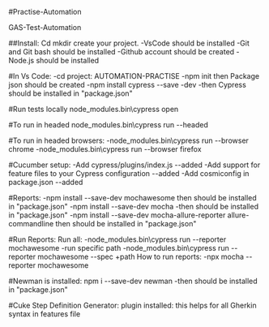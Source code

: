 #Practise-Automation

GAS-Test-Automation

##Install:
Cd mkdir create your project.
-VsCode should be installed
-Git and Git bash should be installed
-Github account should be created
-Node.js should be installed

#In Vs Code:
-cd project: AUTOMATION-PRACTISE
-npm init then Package json should be created
-npm install cypress --save -dev -then Cypress should be installed in "package.json"

#Run tests locally
node_modules.bin\cypress open

#To run in headed
node_modules.bin\cypress run --headed

#To run in headed browsers:
-node_modules.bin\cypress run --browser chrome
-node_modules.bin\cypress run --browser firefox

#Cucumber setup:
-Add cypress/plugins/index.js --added
-Add support for feature files to your Cypress configuration --added
-Add cosmiconfig in package.json --added

#Reports:
-npm install --save-dev mochawesome then should be installed in "package.json"
-npm install --save-dev mocha -then should be installed in "package.json"
-npm install --save-dev mocha-allure-reporter allure-commandline then should be installed in "package.json"

#Run Reports:
Run all:
-node_modules\.bin\cypress run --reporter mochawesome
-run specific path
-node_modules\.bin\cypress run --reporter mochawesome --spec +path
How to run reports:
-npx mocha --reporter mochawesome

#Newman is installed:
npm i --save-dev newman -then should be installed in "package.json"

#Cuke Step Definition Generator:
plugin installed: this helps for all Gherkin syntax in features file
